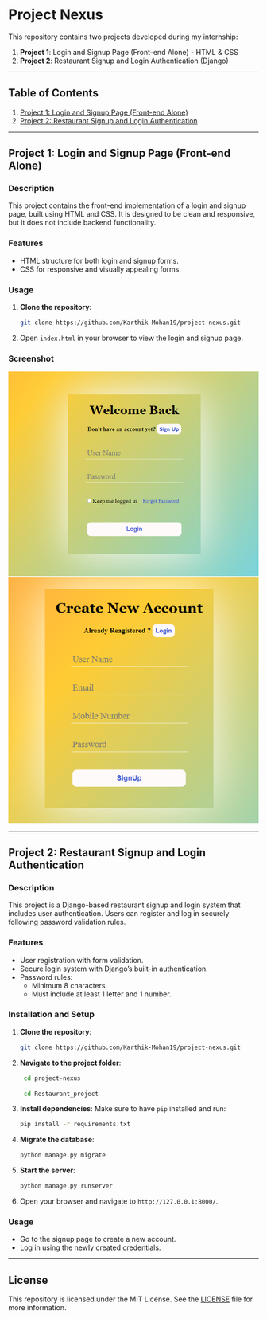 # Project Nexus

This repository contains two projects developed during my internship:

1. **Project 1**: Login and Signup Page (Front-end Alone) - HTML & CSS
2. **Project 2**: Restaurant Signup and Login Authentication (Django)

---

## Table of Contents
1. [Project 1: Login and Signup Page (Front-end Alone)](#project-1-login-and-signup-page-front-end-alone)
2. [Project 2: Restaurant Signup and Login Authentication](#project-2-restaurant-signup-and-login-authentication)

---

## Project 1: Login and Signup Page (Front-end Alone)

### Description
This project contains the front-end implementation of a login and signup page, built using HTML and CSS. It is designed to be clean and responsive, but it does not include backend functionality.

### Features
- HTML structure for both login and signup forms.
- CSS for responsive and visually appealing forms.

### Usage
1. **Clone the repository**:
    ```bash
    git clone https://github.com/Karthik-Mohan19/project-nexus.git
    ```

2. Open `index.html` in your browser to view the login and signup page.

### Screenshot
![Login Page Screenshot](screenshots/loginpage.PNG)
![signup Page Screenshot](screenshots/signuppage.PNG)

---

## Project 2: Restaurant Signup and Login Authentication

### Description
This project is a Django-based restaurant signup and login system that includes user authentication. Users can register and log in securely following password validation rules.

### Features
- User registration with form validation.
- Secure login system with Django’s built-in authentication.
- Password rules:
  - Minimum 8 characters.
  - Must include at least 1 letter and 1 number.

### Installation and Setup
1. **Clone the repository**:
    ```bash
    git clone https://github.com/Karthik-Mohan19/project-nexus.git
    ```
2. **Navigate to the project folder**:
   ```bash
    cd project-nexus
    ```
   ```bash
    cd Restaurant_project
    ```
4. **Install dependencies**:
    Make sure to have `pip` installed and run:
    ```bash
    pip install -r requirements.txt
    ```
5. **Migrate the database**:
    ```bash
    python manage.py migrate
    ```
6. **Start the server**:
    ```bash
    python manage.py runserver
    ```
7. Open your browser and navigate to `http://127.0.0.1:8000/`.

### Usage
- Go to the signup page to create a new account.
- Log in using the newly created credentials.

---

## License
This repository is licensed under the MIT License. See the [LICENSE](LICENSE) file for more information.
